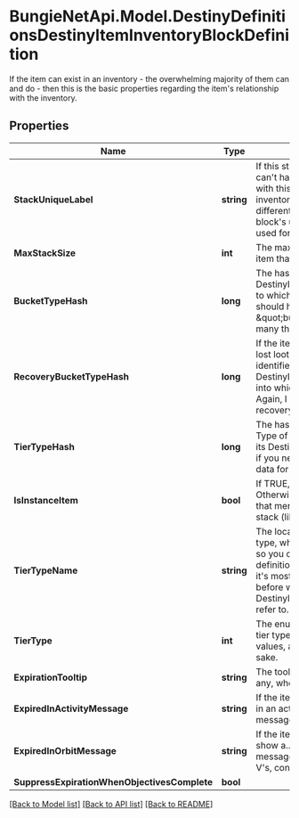 # BungieNetApi.Model.DestinyDefinitionsDestinyItemInventoryBlockDefinition
If the item can exist in an inventory - the overwhelming majority of them can and do - then this is the basic properties regarding the item's relationship with the inventory.
## Properties

Name | Type | Description | Notes
------------ | ------------- | ------------- | -------------
**StackUniqueLabel** | **string** | If this string is populated, you can&#39;t have more than one stack with this label in a given inventory. Note that this is different from the equipping block&#39;s unique label, which is used for equipping uniqueness. | [optional] 
**MaxStackSize** | **int** | The maximum quantity of this item that can exist in a stack. | [optional] 
**BucketTypeHash** | **long** | The hash identifier for the DestinyInventoryBucketDefinition to which this item belongs. I should have named this \&quot;bucketHash\&quot;, but too many things refer to it now. Sigh. | [optional] 
**RecoveryBucketTypeHash** | **long** | If the item is picked up by the lost loot queue, this is the hash identifier for the DestinyInventoryBucketDefinition into which it will be placed. Again, I should have named this recoveryBucketHash instead. | [optional] 
**TierTypeHash** | **long** | The hash identifier for the Tier Type of the item, use to look up its DestinyItemTierTypeDefinition if you need to show localized data for the item&#39;s tier. | [optional] 
**IsInstanceItem** | **bool** | If TRUE, this item is instanced. Otherwise, it is a generic item that merely has a quantity in a stack (like Glimmer). | [optional] 
**TierTypeName** | **string** | The localized name of the tier type, which is a useful shortcut so you don&#39;t have to look up the definition every time. However, it&#39;s mostly a holdover from days before we had a DestinyItemTierTypeDefinition to refer to. | [optional] 
**TierType** | **int** | The enumeration matching the tier type of the item to known values, again for convenience sake. | [optional] 
**ExpirationTooltip** | **string** | The tooltip message to show, if any, when the item expires. | [optional] 
**ExpiredInActivityMessage** | **string** | If the item expires while playing in an activity, we show a different message. | [optional] 
**ExpiredInOrbitMessage** | **string** | If the item expires in orbit, we show a... more different message. (\&quot;Consummate V&#39;s, consummate!\&quot;) | [optional] 
**SuppressExpirationWhenObjectivesComplete** | **bool** |  | [optional] 

[[Back to Model list]](../README.md#documentation-for-models) [[Back to API list]](../README.md#documentation-for-api-endpoints) [[Back to README]](../README.md)

